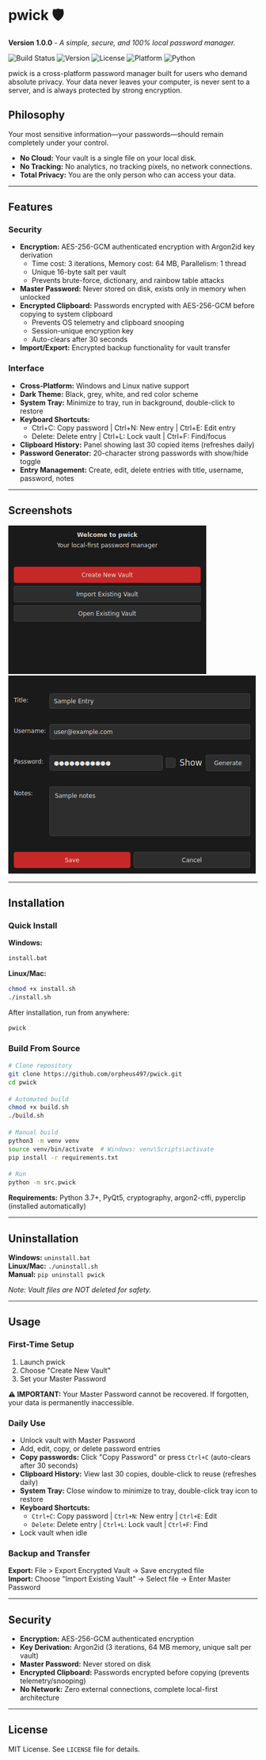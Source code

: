 # pwick 🛡️
**Version 1.0.0** - _A simple, secure, and 100% local password manager._

![Build Status](https://img.shields.io/badge/build-passing-brightgreen)
![Version](https://img.shields.io/badge/version-1.0.0-blue)
![License](https://img.shields.io/badge/license-MIT-blue)
![Platform](https://img.shields.io/badge/platform-Windows%20%7C%20Linux-lightgrey)
![Python](https://img.shields.io/badge/python-3.7%2B-blue)

pwick is a cross-platform password manager built for users who demand absolute privacy. Your data never leaves your computer, is never sent to a server, and is always protected by strong encryption.

## Philosophy

Your most sensitive information—your passwords—should remain completely under your control.

* **No Cloud:** Your vault is a single file on your local disk.
* **No Tracking:** No analytics, no tracking pixels, no network connections.
* **Total Privacy:** You are the only person who can access your data.

---

## Features

### Security
* **Encryption:** AES-256-GCM authenticated encryption with Argon2id key derivation
  - Time cost: 3 iterations, Memory cost: 64 MB, Parallelism: 1 thread
  - Unique 16-byte salt per vault
  - Prevents brute-force, dictionary, and rainbow table attacks
* **Master Password:** Never stored on disk, exists only in memory when unlocked
* **Encrypted Clipboard:** Passwords encrypted with AES-256-GCM before copying to system clipboard
  - Prevents OS telemetry and clipboard snooping
  - Session-unique encryption key
  - Auto-clears after 30 seconds
* **Import/Export:** Encrypted backup functionality for vault transfer

### Interface
* **Cross-Platform:** Windows and Linux native support
* **Dark Theme:** Black, grey, white, and red color scheme
* **System Tray:** Minimize to tray, run in background, double-click to restore
* **Keyboard Shortcuts:** 
  - Ctrl+C: Copy password | Ctrl+N: New entry | Ctrl+E: Edit entry
  - Delete: Delete entry | Ctrl+L: Lock vault | Ctrl+F: Find/focus
* **Clipboard History:** Panel showing last 30 copied items (refreshes daily)
* **Password Generator:** 20-character strong passwords with show/hide toggle
* **Entry Management:** Create, edit, delete entries with title, username, password, notes

---

## Screenshots

![Welcome Screen](docs/screenshots/welcome_screen.png)
![Entry Dialog](docs/screenshots/entry_dialog.png)

---

## Installation

### Quick Install

**Windows:**
```cmd
install.bat
```

**Linux/Mac:**
```bash
chmod +x install.sh
./install.sh
```

After installation, run from anywhere:
```bash
pwick
```

### Build From Source

```bash
# Clone repository
git clone https://github.com/orpheus497/pwick.git
cd pwick

# Automated build
chmod +x build.sh
./build.sh

# Manual build
python3 -m venv venv
source venv/bin/activate  # Windows: venv\Scripts\activate
pip install -r requirements.txt

# Run
python -m src.pwick
```

**Requirements:** Python 3.7+, PyQt5, cryptography, argon2-cffi, pyperclip (installed automatically)

---

## Uninstallation

**Windows:** `uninstall.bat`  
**Linux/Mac:** `./uninstall.sh`  
**Manual:** `pip uninstall pwick`

*Note: Vault files are NOT deleted for safety.*

---

## Usage

### First-Time Setup
1. Launch pwick
2. Choose "Create New Vault"
3. Set your Master Password

**⚠️ IMPORTANT:** Your Master Password cannot be recovered. If forgotten, your data is permanently inaccessible.

### Daily Use
* Unlock vault with Master Password
* Add, edit, copy, or delete password entries
* **Copy passwords:** Click "Copy Password" or press `Ctrl+C` (auto-clears after 30 seconds)
* **Clipboard History:** View last 30 copies, double-click to reuse (refreshes daily)
* **System Tray:** Close window to minimize to tray, double-click tray icon to restore
* **Keyboard Shortcuts:**
  - `Ctrl+C`: Copy password | `Ctrl+N`: New entry | `Ctrl+E`: Edit
  - `Delete`: Delete entry | `Ctrl+L`: Lock vault | `Ctrl+F`: Find
* Lock vault when idle

### Backup and Transfer
**Export:** File > Export Encrypted Vault → Save encrypted file  
**Import:** Choose "Import Existing Vault" → Select file → Enter Master Password

---

## Security

* **Encryption:** AES-256-GCM authenticated encryption
* **Key Derivation:** Argon2id (3 iterations, 64 MB memory, unique salt per vault)
* **Master Password:** Never stored on disk
* **Encrypted Clipboard:** Passwords encrypted before copying (prevents telemetry/snooping)
* **No Network:** Zero external connections, complete local-first architecture

---

## License

MIT License. See `LICENSE` file for details.
